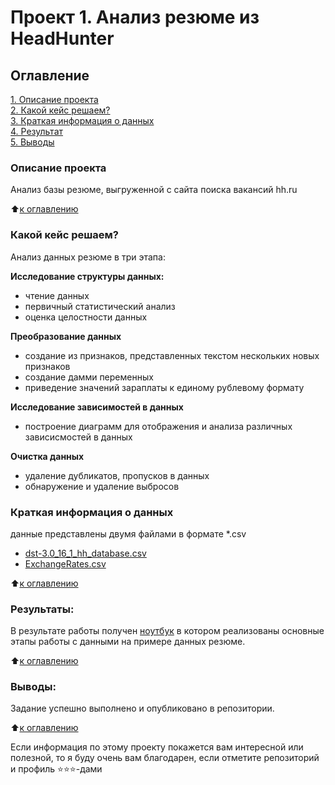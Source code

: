 # Проект 1. Анализ резюме из HeadHunter

## Оглавление  
[1. Описание проекта](https://github.com/alzmej/sf_data_science/tree/main/Project_1/README.md#Описание-проекта)  
[2. Какой кейс решаем?](https://github.com/alzmej/sf_data_science/tree/main/Project_1/README.md#Какой-кейс-решаем)  
[3. Краткая информация о данных](https://github.com/alzmej/sf_data_science/tree/main/Project_1/README.md#Краткая-информация-о-данных)  
[4. Результат](https://github.com/alzmej/sf_data_science/tree/main/Project_1/README.md#Результат)    
[5. Выводы](https://github.com/alzmej/sf_data_science/tree/main/Project_1/README.md#Выводы) 

### Описание проекта    
Анализ базы резюме, выгруженной с сайта поиска вакансий hh.ru

:arrow_up:[к оглавлению](https://github.com/alzmej/sf_data_science/tree/main/Project_1/README.md#Оглавление)


### Какой кейс решаем?    
Анализ данных резюме в три этапа:

**Исследование структуры данных:**  
- чтение данных
- первичный статистический анализ
- оценка целостности данных

**Преобразование данных**     
- создание из признаков, представленных текстом нескольких новых признаков
- создание дамми переменных
- приведение значений зараплаты к единому рублевому формату

**Исследование зависимостей в данных**     
- построение диаграмм для отображения и анализа различных зависисмостей в данных

**Очистка данных**
- удаление дубликатов, пропусков в данных
- обнаружение и удаление выбросов

### Краткая информация о данных
  данные представлены двумя файлами в формате *.csv
- [dst-3.0_16_1_hh_database.csv](https://drive.google.com/file/d/1tiF59xLa3dALuTq_YkHsAcITt7Ss4AP_/view?usp=share_link)
- [ExchangeRates.csv](https://github.com/alzmej/sf_data_science/blob/main/Project_1/data/ExchangeRates.csv)
  
:arrow_up:[к оглавлению](https://github.com/alzmej/sf_data_science/tree/main/Project_1/README.md#Оглавление)


### Результаты:  
В результате работы получен [ноутбук](https://github.com/alzmej/sf_data_science/blob/main/Project_1/Project-1.ipynb) в котором реализованы основные этапы работы с данными на примере данных резюме.

:arrow_up:[к оглавлению](https://github.com/alzmej/sf_data_science/tree/main/Project_1/README.md#Оглавление)


### Выводы:  
Задание успешно выполнено и опубликовано в репозитории.

:arrow_up:[к оглавлению](https://github.com/alzmej/sf_data_science/tree/main/Project_1/README.md#Оглавление)


Если информация по этому проекту покажется вам интересной или полезной, то я буду очень вам благодарен, если отметите репозиторий и профиль ⭐️⭐️⭐️-дами
